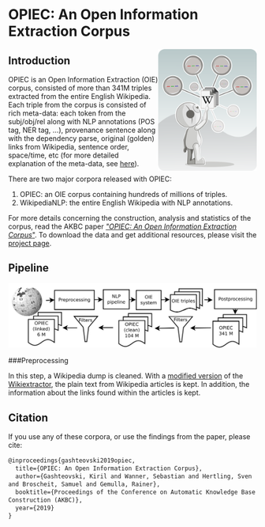 # OPIEC: An Open Information Extraction Corpus

<img src="img/opiec-logo.png" align="right" width=200>

## Introduction
OPIEC is an Open Information Extraction (OIE) corpus, consisted of more than 341M triples extracted from the entire English Wikipedia. Each triple from the corpus is consisted of rich meta-data: each token from the subj/obj/rel along with NLP annotations (POS tag, NER tag, ...), provenance sentence along with the dependency parse, original (golden) links from Wikipedia, sentence order, space/time, etc (for more detailed explanation of the meta-data, see [here](#metadata)). 

There are two major corpora released with OPIEC:

1. OPIEC: an OIE corpus containing hundreds of millions of triples.
2. WikipediaNLP: the entire English Wikipedia with NLP annotations.

For more details concerning the construction, analysis and statistics of the corpus, read the AKBC paper [*"OPIEC: An Open Information Extraction Corpus*"](https://arxiv.org/pdf/1904.12324.pdf). To download the data and get additional resources, please visit the [project page](https://www.uni-mannheim.de/dws/research/resources/opiec/).

## Pipeline 
<p align="center">
  <img src="img/opiec-pipeline.png" width=700>
</p>

###Preprocessing

In this step, a Wikipedia dump is cleaned. With a [modified version](https://github.com/samuelbroscheit/wikiextractor-wikimentions) of the [Wikiextractor](https://github.com/attardi/wikiextractor), the plain text from Wikipedia articles is kept. In addition, the information about the links found within the articles is kept.

## Citation

If you use any of these corpora, or use the findings from the paper, please cite: 

```
@inproceedings{gashteovski2019opiec,
  title={OPIEC: An Open Information Extraction Corpus},
  author={Gashteovski, Kiril and Wanner, Sebastian and Hertling, Sven and Broscheit, Samuel and Gemulla, Rainer},
  booktitle={Proceedings of the Conference on Automatic Knowledge Base Construction (AKBC)},
  year={2019}
}
```
